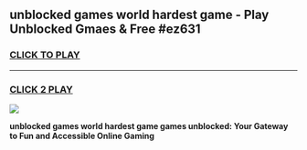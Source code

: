 
## unblocked games world hardest game - Play Unblocked Gmaes & Free #ez631
<h3>
<a href="https://news.freeplayer.one?title=unblocked_games_world_hardest_game&ref=03M">CLICK TO PLAY</a></h3>
<hr>

<h3>
<a href="https://news.freeplayer.one?title=unblocked_games_world_hardest_game&ref=03M">CLICK 2 PLAY</a>
  
</h3>

<a href="https://news.freeplayer.one?title=unblocked_games_world_hardest_game&ref=03M"><img src="https://clearcache.store/games.png"></a>


**unblocked games world hardest game games unblocked: Your Gateway to Fun and Accessible Online Gaming**
